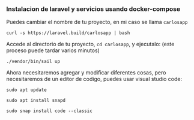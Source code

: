 ### Instalacion de laravel y servicios usando docker-compose
Puedes cambiar el nombre de tu proyecto, en mi caso se llama `carlosapp`

~~~
curl -s https://laravel.build/carlosapp | bash
~~~
Accede al directorio de tu proyecto, `cd carlosapp`, y ejecutalo: (este proceso puede tardar varios minutos)
~~~
./vendor/bin/sail up
~~~

Ahora necesitaremos agregar y modificar diferentes cosas, pero necesitaremos de un editor de codigo, puedes usar visual studio code:

~~~
sudo apt update
~~~
~~~
sudo apt install snapd
~~~
~~~
sudo snap install code --classic
~~~


